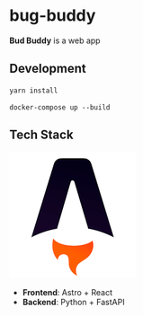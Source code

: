 # bug-buddy

**Bud Buddy** is a web app

## Development

```
yarn install
```

```
docker-compose up --build
```

## Tech Stack

![](https://github.com/norMNfan/bug-buddy/raw/master/logos/astro-logo.png)
- **Frontend**: Astro + React
- **Backend**: Python + FastAPI


